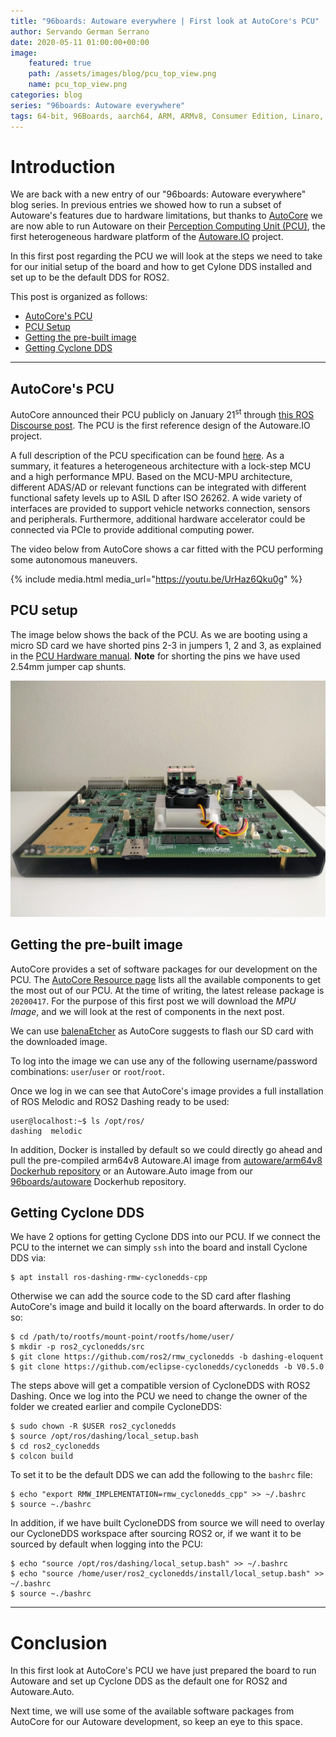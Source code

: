 ```yaml
---
title: "96boards: Autoware everywhere | First look at AutoCore's PCU"
author: Servando German Serrano
date: 2020-05-11 01:00:00+00:00
image:
    featured: true
    path: /assets/images/blog/pcu_top_view.png
    name: pcu_top_view.png
categories: blog
series: "96boards: Autoware everywhere"
tags: 64-bit, 96Boards, aarch64, ARM, ARMv8, Consumer Edition, Linaro, Linux, arm64, real time, ROS2, Autoware, AutoCore, PCU
---
```


# Introduction
We are back with a new entry of our "96boards: Autoware everywhere" blog series. In previous entries we showed how to run a subset of Autoware's features due to hardware limitations, but thanks to [AutoCore](https://www.autocore.ai/) we are now able to run Autoware on their [Perception Computing Unit (PCU)](https://github.com/autocore-ai/autocore_pcu_doc), the first heterogeneous hardware platform of the [Autoware.IO](https://www.autoware.io/) project.

In this first post regarding the PCU we will look at the steps we need to take for our initial setup of the board and how to get Cylone DDS installed and set up to be the default DDS for ROS2.

This post is organized as follows:
- [AutoCore's PCU](#autocores-pcu)
- [PCU Setup](#pcu-setup)
- [Getting the pre-built image](#getting-the-pre-built-image)
- [Getting Cyclone DDS](#getting-cyclone-dds)

***

## AutoCore's PCU

AutoCore announced their PCU publicly on January 21<sup>st</sup> through [this ROS Discourse post](https://discourse.ros.org/t/open-source-and-free-software-for-autocores-pcu/12418). The PCU is the first reference design of the Autoware.IO project.

A full description of the PCU specification can be found [here](https://github.com/autocore-ai/autocore_pcu_doc/blob/master/docs/Pcu_specification.md). As a summary, it features a heterogeneous architecture with a lock-step MCU and a high performance MPU. Based on the MCU-MPU architecture, different ADAS/AD or relevant functions can be integrated with different functional safety levels up to ASIL D after ISO 26262. A wide variety of interfaces are provided to support vehicle networks connection, sensors and peripherals. Furthermore, additional hardware accelerator could be connected via PCIe to provide additional computing power.

The video below from AutoCore shows a car fitted with the PCU performing some autonomous maneuvers.

{% include media.html media_url="https://youtu.be/UrHaz6Qku0g" %}

## PCU setup

The image below shows the back of the PCU. As we are booting using a micro SD card we have shorted pins 2-3 in jumpers 1, 2 and 3, as explained in the [PCU Hardware manual](https://github.com/autocore-ai/autocore_pcu_doc/blob/master/docs/Pcu_hardware_manual.md#jmp-1-3).
**Note** for shorting the pins we have used 2.54mm jumper cap shunts.

![](/assets/images/blog/pcu_back.jpg)

## Getting the pre-built image

AutoCore provides a set of software packages for our development on the PCU. The [AutoCore Resource page](https://github.com/autocore-ai/autocore_pcu_doc/blob/master/docs/Resource_download.md#mpu-images) lists all the available components to get the most out of our PCU. At the time of writing, the latest release package is `20200417`. For the purpose of this first post we will download the _MPU Image_, and we will look at the rest of components in the next post.

We can use [balenaEtcher](https://www.balena.io/etcher/) as AutoCore suggests to flash our SD card with the downloaded image.

To log into the image we can use any of the following username/password combinations: `user`/`user` or `root`/`root`.

Once we log in we can see that AutoCore's image provides a full installation of ROS Melodic and ROS2 Dashing ready to be used:
```
user@localhost:~$ ls /opt/ros/
dashing  melodic
```

In addition, Docker is installed by default so we could directly go ahead and pull the pre-compiled arm64v8 Autoware.AI image from [autoware/arm64v8 Dockerhub repository](https://hub.docker.com/r/autoware/arm64v8/tags) or an Autoware.Auto image from our [96boards/autoware](https://hub.docker.com/repository/docker/96boards/autoware) Dockerhub repository.

## Getting Cyclone DDS

We have 2 options for getting Cyclone DDS into our PCU. If we connect the PCU to the internet we can simply `ssh` into the board and install Cyclone DDS via:

```
$ apt install ros-dashing-rmw-cyclonedds-cpp
```

Otherwise we can add the source code to the SD card after flashing AutoCore's image and build it locally on the board afterwards. In order to do so:

```
$ cd /path/to/rootfs/mount-point/rootfs/home/user/
$ mkdir -p ros2_cyclonedds/src
$ git clone https://github.com/ros2/rmw_cyclonedds -b dashing-eloquent
$ git clone https://github.com/eclipse-cyclonedds/cyclonedds -b V0.5.0
```

The steps above will get a compatible version of CycloneDDS with ROS2 Dashing. Once we log into the PCU we need to change the owner of the folder we created earlier and compile CycloneDDS:

```
$ sudo chown -R $USER ros2_cyclonedds
$ source /opt/ros/dashing/local_setup.bash
$ cd ros2_cyclonedds
$ colcon build
```

To set it to be the default DDS we can add the following to the `bashrc` file:
```
$ echo "export RMW_IMPLEMENTATION=rmw_cyclonedds_cpp" >> ~/.bashrc
$ source ~./bashrc
```

In addition, if we have built CycloneDDS from source we will need to overlay our CycloneDDS workspace after sourcing ROS2 or, if we want it to be sourced by default when logging into the PCU:
```
$ echo "source /opt/ros/dashing/local_setup.bash" >> ~/.bashrc
$ echo "source /home/user/ros2_cyclonedds/install/local_setup.bash" >> ~/.bashrc
$ source ~./bashrc
```

***

# Conclusion

In this first look at AutoCore's PCU we have just prepared the board to run Autoware and set up Cyclone DDS as the default one for ROS2 and Autoware.Auto.

Next time, we will use some of the available software packages from AutoCore for our Autoware development, so keep an eye to this space.
